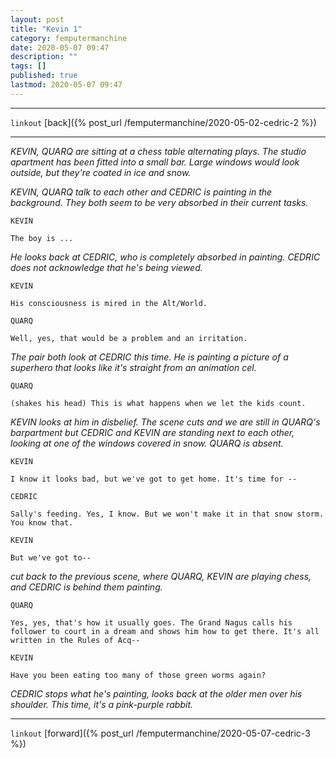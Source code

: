 ```yaml
---
layout: post
title: "Kevin 1"
category: femputermanchine
date: 2020-05-07 09:47
description: ""
tags: []
published: true
lastmod: 2020-05-07 09:47
---
```


*****

`linkout`
[back]({% post_url /femputermanchine/2020-05-02-cedric-2 %})

*****

<i>KEVIN, QUARQ are sitting at a chess table alternating plays. The studio apartment has been fitted into a small bar. Large windows would look outside, but they're coated in ice and snow.</i>

<i>KEVIN, QUARQ talk to each other and CEDRIC is painting in the background. They both seem to be very absorbed in their current tasks.</i>

```
KEVIN

The boy is ...
```

<i>He looks back at CEDRIC, who is completely absorbed in painting. CEDRIC does not acknowledge that he's being viewed.</i>

```
KEVIN

His consciousness is mired in the Alt/World.
```

```
QUARQ

Well, yes, that would be a problem and an irritation.
```

<i>The pair both look at CEDRIC this time. He is painting a picture of a superhero that looks like it's straight from an animation cel.</i>

```
QUARQ

(shakes his head) This is what happens when we let the kids count.
```

<i>KEVIN looks at him in disbelief. The scene cuts and we are still in QUARQ's barpartment but CEDRIC and KEVIN are standing next to each other, looking at one of the windows covered in snow. QUARQ is absent.</i>

```
KEVIN

I know it looks bad, but we've got to get home. It's time for --
```

```
CEDRIC

Sally's feeding. Yes, I know. But we won't make it in that snow storm. You know that.
```

```
KEVIN

But we've got to--
```

<i>cut back to the previous scene, where QUARQ, KEVIN are playing chess, and CEDRIC is behind them painting.</i>

```
QUARQ

Yes, yes, that's how it usually goes. The Grand Nagus calls his follower to court in a dream and shows him how to get there. It's all written in the Rules of Acq--
```

```
KEVIN

Have you been eating too many of those green worms again?
```

<i>CEDRIC stops what he's painting, looks back at the older men over his shoulder. This time, it's a pink-purple rabbit.</i>

*****

`linkout`
[forward]({% post_url /femputermanchine/2020-05-07-cedric-3 %})

